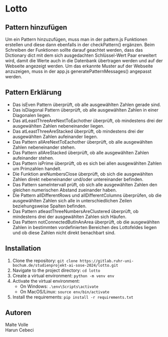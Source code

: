 # Lotto


## Pattern hinzufügen
Um ein Pattern hinzuzufügen, muss man in der pattern.js Funktionen erstellen und diese dann ebenfalls in der checkPattern() ergänzen. Beim Schreiben der Funktionen sollte darauf geachtet werden, dass das Dictionary dict mit dem sich ausgedachten Schlüssel-Wert Paar erweitert wird, damit die Werte auch in die Datenbank übertragen werden und auf der Webseite angezeigt werden. Um das erkannte Muster auf der Webseite anzuzeigen, muss in der app.js generatePatternMessages() angepasst werden.

## Pattern Erklärung
- Das isEven Pattern überprüft, ob alle ausgewählten Zahlen gerade sind.
- Das isDiagonal Pattern überprüft, ob alle ausgewählten Zahlen in einer Diagonalen liegen.
- Das atLeastThreeAreNextToEachother überprüft, ob mindestens drei der ausgewählten Zahlen nebeneinander liegen.
- Das atLeastThreeAreStacked überprüft, ob mindestens drei der ausgewählten Zahlen aufeinander liegen.
- Das Pattern allAreNextToEachother überprüft, ob alle ausgewählten Zahlen nebeneinander stehen.
- Das Pattern allAreStacked überprüft, ob alle ausgewählten Zahlen aufeinander stehen.
- Das Pattern isPrime überprüft, ob es sich bei allen ausgewählten Zahlen um Primzahlen handelt.
- Die Funktion areNumbersClose überprüft, ob sich die ausgewählten Zahlen direkt nebeneinander und/oder untereinander befinden.
- Das Pattern sameIntervall prüft, ob sich alle ausgewählten Zahlen den gleichen numerischen Abstand zueinander haben.
- Die Pattern allDifferentRows und allDifferentColumns überprüfen, ob die ausgewählten Zahlen sich alle in unterschiedlichen Zeilen beziehungsweise Spalten befinden.
- Das Pattern atleastThreeNumbersAreClustered überprüft, ob mindestens drei der ausgewählten Zahlen sich Häufen.
- Das Pattern notConnectedButInAnArea überprüft, ob die ausgewählten Zahlen in bestimmten vordefinierten Bereichen des Lottofeldes liegen und ob diese Zahlen nicht direkt benachbart sind.

## Installation
1. Clone the repository: `git clone https://gitlab.ruhr-uni-bochum.de/studienprojekt-ai-sose-2024/lotto.git`
2. Navigate to the project directory: `cd lotto`
3. Create a virtual environment: `python -m venv env`
4. Activate the virtual environment:
   - On Windows: `.\env\Scripts\activate`
   - On MacOS/Linux: `source env/bin/activate`
5. Install the requirements: `pip install -r requirements.txt`


## Autoren
Malte Volle <br>
Harun Cebeci

